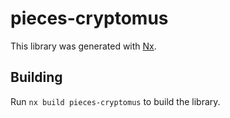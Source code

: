 # pieces-cryptomus

This library was generated with [Nx](https://nx.dev).

## Building

Run `nx build pieces-cryptomus` to build the library.
